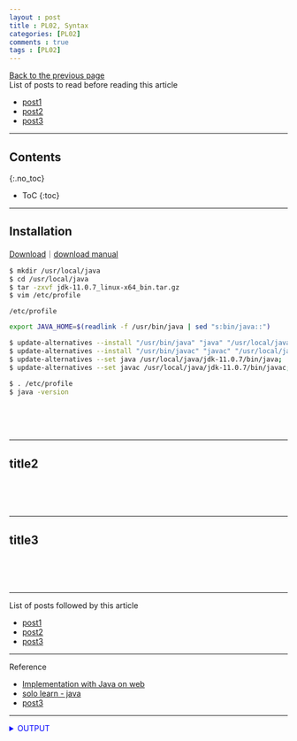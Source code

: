 ```yaml
---
layout : post
title : PL02, Syntax
categories: [PL02]
comments : true
tags : [PL02]
---
```

[Back to the previous page](https://userdyk-github.github.io/Study.html) <br>
List of posts to read before reading this article
- <a href='https://userdyk-github.github.io/'>post1</a>
- <a href='https://userdyk-github.github.io/'>post2</a>
- <a href='https://userdyk-github.github.io/'>post3</a>

---

## Contents
{:.no_toc}

* ToC
{:toc}

<hr class="division1">

## **Installation**
<a href="https://www.oracle.com/java/technologies/javase-downloads.html" target="_blank">Download</a>｜<a href="https://opentutorials.org/course/1223/5558" target="_blank">download manual</a>
```bash
$ mkdir /usr/local/java
$ cd /usr/local/java
$ tar -zxvf jdk-11.0.7_linux-x64_bin.tar.gz
$ vim /etc/profile
```
`/etc/profile`
```bash
export JAVA_HOME=$(readlink -f /usr/bin/java | sed "s:bin/java::")
```
```bash
$ update-alternatives --install "/usr/bin/java" "java" "/usr/local/java/jdk-11.0.7/bin/java" 1;
$ update-alternatives --install "/usr/bin/javac" "javac" "/usr/local/java/jdk-11.0.7/bin/javac" 1;
$ update-alternatives --set java /usr/local/java/jdk-11.0.7/bin/java;
$ update-alternatives --set javac /usr/local/java/jdk-11.0.7/bin/javac;
```
```bash
$ . /etc/profile
$ java -version
```
<br><br><br>
<hr class="division2">

## title2
<br><br><br>
<hr class="division2">

## title3
<br><br><br>
<hr class="division1">

List of posts followed by this article
- [post1](https://userdyk-github.github.io/)
- <a href='https://userdyk-github.github.io/'>post2</a>
- <a href='https://userdyk-github.github.io/'>post3</a>

---

Reference
- <a href='https://repl.it/languages/java10' target="_blank">Implementation with Java on web</a>
- <a href='https://www.sololearn.com/Course/Java/'>solo learn - java</a>
- <a href='https://userdyk-github.github.io/'>post3</a>

---

<details markdown="1">
<summary class='jb-small' style="color:blue">OUTPUT</summary>
<hr class='division3'>
    <details markdown="1">
    <summary class='jb-small' style="color:red">OUTPUT</summary>
    <hr class='division3_1'>
    <hr class='division3_1'>
    </details>
<hr class='division3'>
</details>



